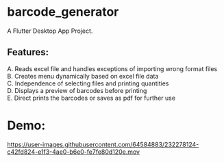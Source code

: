 # barcode_generator

A Flutter Desktop App Project.

## Features:

A. Reads excel file and handles exceptions of importing wrong format files   
B.  Creates menu dynamically based on excel file data  
C. Independence of selecting files and printing quantities  
D. Displays a preview of barcodes before printing  
E. Direct prints the barcodes or saves as pdf for further use  

# Demo:

https://user-images.githubusercontent.com/64584883/232278124-c42fd824-e1f3-4ae0-b6e0-fe7fe80d120e.mov

